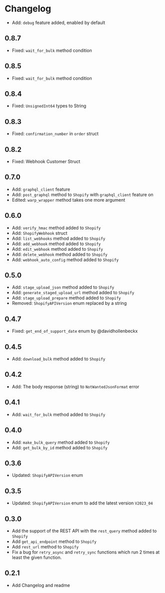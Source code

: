 # Changelog

- Add: `debug` feature added, enabled by default

## 0.8.7

- Fixed: `wait_for_bulk` method condition

## 0.8.5

- Fixed: `wait_for_bulk` method condition

## 0.8.4

- Fixed: `UnsignedInt64` types to String

## 0.8.3

- Fixed: `confirmation_number` in `order` struct

## 0.8.2

- Fixed: Webhook Customer Struct

## 0.7.0

- Add: `graphql_client` feature
- Add: `post_graphql` method to `Shopify` with `graphql_client` feature on
- Edited: `warp_wrapper` method takes one more argument

## 0.6.0

- Add: `verify_hmac` method added to `Shopify`
- Add: `ShopifyWebhook` struct
- Add: `list_webhooks` method added to `Shopify`
- Add: `add_webhook` method added to `Shopify`
- Add: `edit_webhook` method added to `Shopify`
- Add: `delete_webhook` method added to `Shopify`
- Add: `webhook_auto_config` method added to `Shopify`

## 0.5.0

- Add: `stage_upload_json` method added to `Shopify`
- Add: `generate_staged_upload_url` method added to `Shopify`
- Add: `stage_upload_prepare` method added to `Shopify`
- Removed: `ShopifyAPIVersion` enum replaced by a string

## 0.4.7

- Fixed: `get_end_of_support_date` enum by @davidhollenbeckx

## 0.4.5

- Add: `download_bulk` method added to `Shopify`

## 0.4.2

- Add: The body response (string) to `NotWantedJsonFormat` error

## 0.4.1

- Add: `wait_for_bulk` method added to `Shopify`

## 0.4.0

- Add: `make_bulk_query` method added to `Shopify`
- Add: `get_bulk_by_id` method added to `Shopify`

## 0.3.6

- Updated: `ShopifyAPIVersion` enum

## 0.3.5

- Updated: `ShopifyAPIVersion` enum to add the latest version `V2023_04`

## 0.3.0

- Add the support of the REST API with the `rest_query` method added to `Shopify`
- Add `get_api_endpoint` method to `Shopify`
- Add `rest_url` method to `Shopify`
- Fix a bug for `retry_async` and `retry_sync` functions which run 2 times at least the given function.

## 0.2.1

- Add Changelog and readme
